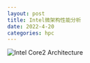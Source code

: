 ```yaml
---
layout: post
title: Intel微架构性能分析
date: 2022-4-20
categories: hpc
---
```


![Intel Core2 Architecture]({{site.baseurl}}/assets/2022-4-20-intel-micro-architecture-perf-analysis/intel_architecture_core2.png)